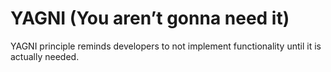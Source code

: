 # YAGNI (You aren’t gonna need it)
YAGNI principle reminds developers to not implement functionality until it is actually needed.  
